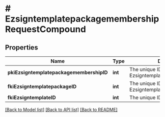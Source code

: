 # # EzsigntemplatepackagemembershipRequestCompound

## Properties

Name | Type | Description | Notes
------------ | ------------- | ------------- | -------------
**pkiEzsigntemplatepackagemembershipID** | **int** | The unique ID of the Ezsigntemplatepackagemembership | [optional]
**fkiEzsigntemplatepackageID** | **int** | The unique ID of the Ezsigntemplatepackage |
**fkiEzsigntemplateID** | **int** | The unique ID of the Ezsigntemplate |

[[Back to Model list]](../../README.md#models) [[Back to API list]](../../README.md#endpoints) [[Back to README]](../../README.md)
